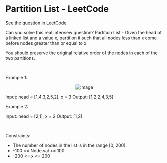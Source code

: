 # Partition List - LeetCode
[See the question in LeetCode](https://leetcode.com/problems/partition-list/submissions/1620070318/?envType=study-plan-v2&envId=top-interview-150)

Can you solve this real interview question? Partition List - Given the head of a linked list and a value x, partition it such that all nodes less than x come before nodes greater than or equal to x.

You should preserve the original relative order of the nodes in each of the two partitions.

 

Example 1:


<p align="center">
  <img src="https://assets.leetcode.com/uploads/2021/01/04/partition.jpg" alt="image" >
</p>



Input: head = [1,4,3,2,5,2], x = 3
Output: [1,2,2,4,3,5]


Example 2:


Input: head = [2,1], x = 2
Output: [1,2]


 

Constraints:

 * The number of nodes in the list is in the range [0, 200].
 * -100 <= Node.val <= 100
 * -200 <= x <= 200
